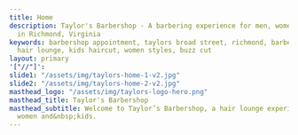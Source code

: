 ```yaml
---
title: Home
description: Taylor's Barbershop - A barbering experience for men, women and kids
  in Richmond, Virginia
keywords: barbershop appointment, taylors broad street, richmond, barbers, hair cut,
  hair lounge, kids haircut, women styles, buzz cut
layout: primary
'["//"]': 
slide1: "/assets/img/taylors-home-1-v2.jpg"
slide2: "/assets/img/taylors-home-2-v2.jpg"
masthead_logo: "/assets/img/taylors-logo-hero.png"
masthead_title: Taylor's Barbershop
masthead_subtitle: Welcome to Taylor’s Barbershop, a hair lounge experience for men,
  women and&nbsp;kids.
---
```


